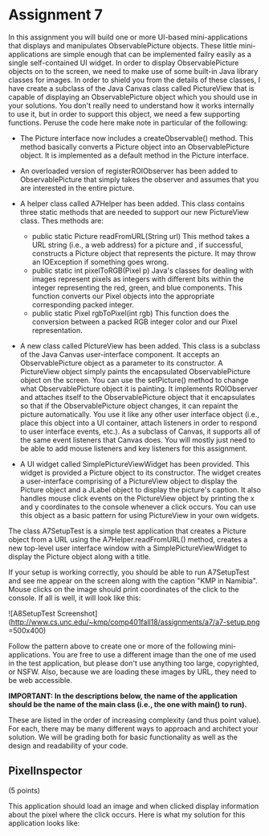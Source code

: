 # Assignment 7

In this assignment you will build one or more UI-based mini-applications that displays and manipulates ObservablePicture objects. These little mini-applications are simple enough that can be implemented failry easily as a single self-contained UI widget. In order to display ObservablePicture objects on to the screen, we need to make use of some built-in Java library classes for images. In order to shield you from the details of these classes, I have create a subclass of the Java Canvas class called PictureView that is capable of displaying an ObservablePicture object which you should use in your solutions. You don't really need to understand how it works internally to use it, but in order to support this object, we need a few supporting functions. Peruse the code here make note in particular of the following:

* The Picture interface now includes a createObservable() method.
  This method basically converts a Picture object into an ObservablePicture object. It is implemented as a default method in the Picture interface.
  
* An overloaded version of registerROIObserver has been added to ObservablePicture that simply takes the observer and assumes that you are interested in the entire picture.

* A helper class called A7Helper has been added.
  This class contains three static methods that are needed to support our new PictureView class. Thes methods are:
  
  * public static Picture readFromURL(String url)
    This method takes a URL string (i.e., a web address) for a picture and , if successful, constructs a Picture object that represents the picture. It may throw an IOException if something goes wrong.
  * public static int pixelToRGB(Pixel p)
    Java's classes for dealing with images represent pixels as integers with different bits within the integer representing the red, green, and blue components. This function converts our Pixel objects into the appropriate corresponding packed integer.
  * public static Pixel rgbToPixel(int rgb)
    This function does the conversion between a packed RGB integer color and our Pixel representation.

* A new class called PictureView has been added.
  This class is a subclass of the Java Canvas user-interface component. It accepts an ObservablePicture object as a parameter to its constructor. A PictureView object simply paints the encapsulated ObservablePicture object on the screen. You can use the setPicture() method to change what ObservablePicture object it is painting. It implements ROIObserver and attaches itself to the ObservablePicture object that it encapsulates so that if the ObservablePicture object changes, it can repaint the picture automatically. You use it like any other user interface object (i.e., place this object into a UI container, attach listeners in order to respond to user interface events, etc.). As a subclass of Canvas, it supports all of the same event listeners that Canvas does. You will mostly just need to be able to add mouse listeners and key listeners for this assignment.

* A UI widget called SimplePictureViewWidget has been provided.
  This widget is provided a Picture object to its constructor. The widget creates a user-interface comprising of a PictureView object to display the Picture object and a JLabel object to display the picture's caption. It also handles mouse click events on the PictureView object by printing the x and y coordinates to the console whenever a click occurs. You can use this object as a basic pattern for using PictureView in your own widgets.
  
The class A7SetupTest is a simple test application that creates a Picture object from a URL using the A7Helper.readFromURL() method, creates a new top-level user interface window with a SimplePictureViewWidget to display the Picture object along with a title.

If your setup is working correctly, you should be able to run A7SetupTest and see me appear on the screen along with the caption "KMP in Namibia". Mouse clicks on the image should print coordinates of the click to the console. If all is well, it will look like this:

![A8SetupTest Screenshot](http://www.cs.unc.edu/~kmp/comp401fall18/assignments/a7/a7-setup.png =500x400)

Follow the pattern above to create one or more of the following mini-applications. You are free to use a different image than the one of me used in the test application, but please don't use anything too large, copyrighted, or NSFW. Also, because we are loading these images by URL, they need to be web accessible. 

**IMPORTANT: In the descriptions below, the name of the application should be the name of the main class (i.e., the one with main() to run).**

These are listed in the order of increasing complexity (and thus point value). For each, there may be many different ways to approach and architect your solution. We will be grading both for basic functionality as well as the design and readability of your code.

## PixelInspector
(5 points)

This application should load an image and when clicked display information about the pixel where the click occurs. Here is what my solution for this application looks like:

